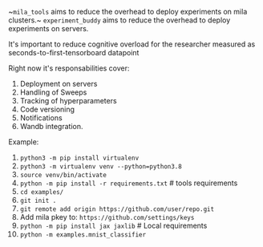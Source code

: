 ~`mila_tools` aims to reduce the overhead to deploy experiments on mila clusters.~
`experiment_buddy` aims to reduce the overhead to deploy experiments on servers.


It's important to reduce cognitive overload for the researcher measured as seconds-to-first-tensorboard datapoint

Right now it's responsabilities cover:
1. Deployment on servers
1. Handling of Sweeps
1. Tracking of hyperparameters
1. Code versioning
1. Notifications
1. Wandb integration.

Example:

1. `python3 -m pip install virtualenv`
1. `python3 -m virtualenv venv --python=python3.8`
1. `source venv/bin/activate`
1. `python -m pip install -r requirements.txt` # tools requirements
1. `cd examples/`
1. `git init .`
1. `git remote add origin https://github.com/user/repo.git`
1. Add mila pkey to: `https://github.com/settings/keys`
1. `python -m pip install jax jaxlib` # Local requirements
1. `python -m examples.mnist_classifier`
